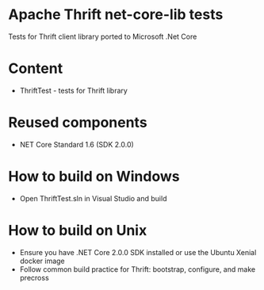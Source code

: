 # Apache Thrift net-core-lib tests

Tests for Thrift client library ported to Microsoft .Net Core 

# Content
- ThriftTest - tests for Thrift library 

# Reused components 
- NET Core Standard 1.6 (SDK 2.0.0)

# How to build on Windows
- Open ThriftTest.sln in Visual Studio and build

# How to build on Unix
- Ensure you have .NET Core 2.0.0 SDK installed or use the Ubuntu Xenial docker image
- Follow common build practice for Thrift: bootstrap, configure, and make precross

